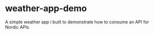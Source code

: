 # weather-app-demo
A simple weather app i built to demonstrate how to consume an API for Nordic APIs
